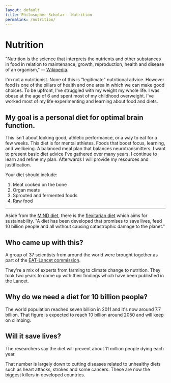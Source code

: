 ```yaml
---
layout: default
title: Philosopher Scholar - Nutrition
permalink: /nutrition/
---
```


# Nutrition

"Nutrition is the science that interprets the nutrients and other substances in food in relation to maintenance, growth, reproduction, health and disease of an organism," -- [Wikipedia](https://en.wikipedia.org/wiki/Nutrition).

I'm not a nutritionist. None of this is "legitimate" nutritional advice. However food is one of the pillars of health and one area in which we can make good choices. To be upfront, I've struggled with my weight my whole life. I was obese at the age of 6 and spent most of my childhood overweight. I've worked most of my life experimenting and learning about food and diets.

## My goal is a personal diet for optimal brain function.

This isn't about looking good, athletic performance, or a way to eat for a few weeks. This diet is for mental athletes. Foods that boost focus, learning, and wellbeing. A balanced meal plan that balances neurotransmitters. I want to present basic diet advice I've gathered over many years. I continue to learn and refine my plan. Afterwards I will provide my resources and justification.

Your diet should include:

1. Meat cooked on the bone
2. Organ meats
3. Sprouted and fermented foods
4. Raw food





---

Aside from the [MIND diet](./MINDdiet/), there is the [flexitarian diet](https://www.bbc.com/news/health-46865204) which aims for sustainability. "A diet has been developed that promises to save lives, feed 10 billion people and all without causing catastrophic damage to the planet."

## Who came up with this?
A group of 37 scientists from around the world were brought together as part of the [EAT-Lancet commission](https://eatforum.org/eat-lancet-commission/).

They're a mix of experts from farming to climate change to nutrition. They took two years to come up with their findings which have been published in the Lancet.

## Why do we need a diet for 10 billion people?
The world population reached seven billion in 2011 and it's now around 7.7 billion. That figure is expected to reach 10 billion around 2050 and will keep on climbing.

## Will it save lives?
The researchers say the diet will prevent about 11 million people dying each year.

That number is largely down to cutting diseases related to unhealthy diets such as heart attacks, strokes and some cancers. These are now the biggest killers in developed countries.
